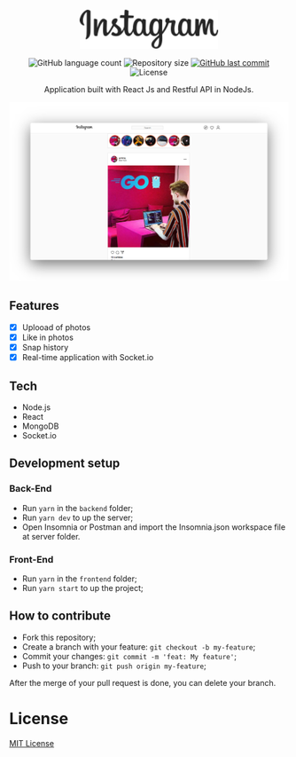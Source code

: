 <p align="center">
  <img src="frontend/src/assets/logo.svg" width="250"/>
</p>

<p align="center">
  <img alt="GitHub language count" src="https://img.shields.io/github/languages/count/fariasmateuss/instagram">

  <img alt="Repository size" src="https://img.shields.io/github/repo-size/fariasmateuss/instagram">
  
  <a href="https://github.com/fariasmateuss/fariasmateuss/commits/master">
    <img alt="GitHub last commit" src="https://img.shields.io/github/last-commit/fariasmateuss/instagram">
  </a>

  <img alt="License" src="https://img.shields.io/badge/license-MIT-brightgreen">
</p>
 
<p align="center">
  Application built with React Js and Restful API in NodeJs.
</p>

<img src=".github/thumbnail.png" />

## Features 

- [x] Uplooad of photos
- [x] Like in photos
- [x] Snap history
- [x] Real-time application with Socket.io

## Tech

- Node.js
- React
- MongoDB
- Socket.io


## Development setup

### Back-End
- Run `yarn` in the `backend` folder;
- Run `yarn dev` to up the server;
- Open Insomnia or Postman and import the Insomnia.json workspace file at server folder.

### Front-End 
- Run `yarn` in the `frontend` folder;
- Run `yarn start` to up the project;
  
## How to contribute
- Fork this repository;
- Create a branch with your feature: `git checkout -b my-feature`;
- Commit your changes: `git commit -m 'feat: My feature'`;
- Push to your branch: `git push origin my-feature`;

After the merge of your pull request is done, you can delete your branch.

# License
[MIT License](/LICENSE)
